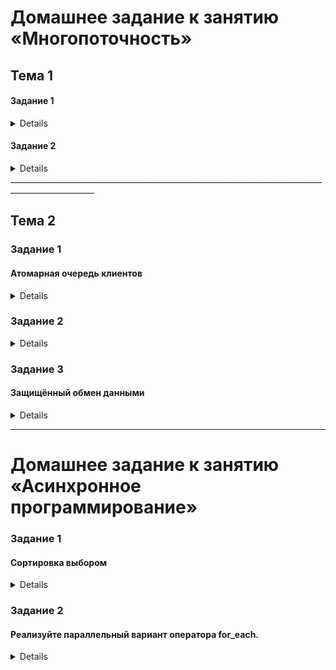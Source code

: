 # Домашнее задание к занятию «Многопоточность»

## Тема 1


#### Задание 1
<details>
#### Очередь клиентов

Вам нужно создать приложение, которое имитирует очередь в окошко. Для этого нужно создать два потока, работающие с одной разделяемой переменной.

Первый поток имитирует клиента: раз в секунду он обращается к счётчику клиентов и увеличивает его на 1. Максимальное количество клиентов должно быть параметризировано.

Второй поток имитирует операциониста: раз в 2 секунды он обращается к счётчику клиентов и уменьшает его на 1. «Операционист» работает до последнего клиента.
</details>

#### Задание 2
<details>
#### Параллельные вычисления

- Напишите программу для расчёта суммы двух векторов.
- Распараллельте эту программу на 2, 4, 8 и 16 потоков.
- Определите, какое количество потоков даёт самый быстрый результат.
- Сравните результаты выполнения для массивов из 1 000, 10 000, 100 000 и 1 000 000 элементов.
- Время выполнения для каждого варианта сведите в таблицу и выведите её в консоль.
- Первый запущенный поток должен вывести на экран доступное количество аппаратных ядер.

![](./pic1.png)
</details>
___________________________________________________________________________________________________

## Тема 2

### Задание 1

#### Атомарная очередь клиентов
<details>
Нужно модифицировать [задание 1 к первому уроку](https://github.com/netology-code/map-homeworks/tree/main/01) так, чтобы счётчик клиентов был атомарным.<br/>
Все операции со счётчиков должны быть атомарными.<br/>
Проверьте работу различными способами упорядочения доступа к памяти.

</details>

### Задание 2
<details>
#### Прогресс-бар

Создайте консольное приложение для имитации многопоточного расчёта.<br/>
Количество потоков, длина расчёта должны быть заданы переменными.<br/>
В консоль во время работы программы должны построчно для каждого потока выводиться:

	• номер потока по порядку;
	
	• идентификатор потока;
	
	• заполняющийся индикатор наподобие прогресс-бара, визуализирующий процесс «расчёта»;
	
	• после завершения работы каждого потока в соответствующей строке суммарное время, затраченное на работу потока.
 
 Строки прогресс-баров каждого потока должны выводиться одновремено. Время появления каждого нового символа в строке прогресс-бара подберите так, чтобы процесс заполнения строки был виден. Пример работы программы [по ссылке.]( https://cloud.mail.ru/public/MZVL/AqpmAkcMp)


#### Дополнение к заданию 2*

Во время очередной итерации «расчёта» сымитируйте со случайной вероятностью возникновение ошибки (exception), которая не должна приводить к прекращению работы потока или программы. При этом этот факт должен визуализироваться отдельным цветом на прогресс-баре.
</details>

### Задание 3

#### Защищённый обмен данными
<details>
- Создайте класс Data, содержащий в качестве полей скалярные данные и мьютекс.
- Создайте функцию swap, которая принимает ссылки на два объекта класса Data и обменивает их местами.<br/>
- В функциях нужно сначала захватить мьютексы обоих объектов, а затем выполнить обмен данными.
- Реализуйте три варианта этой функции: при помощи lock, scoped_lock и unique_lock.
  </details>

___________________________________________________________________________________________________
# Домашнее задание к занятию «Асинхронное программирование»

### Задание 1
#### Сортировка выбором
<details>
Реализуйте алгоритм сортировки выбором.
Сортировка выбором состоит в том, что в неупорядоченном списке находится наименьший элемент. Выбранный в исходном списке минимальный элемент записывается на i-е место исходного списка (i=1,2,…,п), а элемент с i-го места — на место выбранного. При этом очевидно, что уже упорядоченные элементы, а они будут расположены, начиная с первого места, исключаются из дальнейшей сортировки, поэтому длина списка, участвующего в каждом последующем просмотре, должна быть на один элемент меньше предыдущего.
Поиск минимального элемента реализуйте в виде асинхронной задачи.
Результат должен возвращаться в основной поток через связку std::promise-std::future.
</details>
 
### Задание 2
#### Реализуйте параллельный вариант оператора for_each.
<details>
Функция должна принимать итераторы на начало и конец контейнера и ссылку, обрабатывающую функцию.
При реализации нужно рекурсивно разделить контейнер на несколько блоков и для каждого запустить отдельную задачу, применяющую обрабатывающую функцию к части контейнера.
</details>


